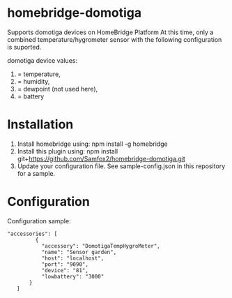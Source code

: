 # homebridge-domotiga
Supports domotiga devices on HomeBridge Platform
At this time, only a combined temperature/hygrometer sensor with the following configuration is suported.

domotiga device values:

1. = temperature,
2. = humidity,
3. = dewpoint (not used here),
4. = battery

# Installation

1. Install homebridge using: npm install -g homebridge
2. Install this plugin using: npm install git+https://github.com/Samfox2/homebridge-domotiga.git
3. Update your configuration file. See sample-config.json in this repository for a sample. 

# Configuration

Configuration sample:

 ```
"accessories": [
          {
            "accessory": "DomotigaTempHygroMeter",
            "name": "Sensor garden",
            "host": "localhost",
            "port": "9090",
            "device": "81",
            "lowbattery": "3000"
        }
    ]
```
